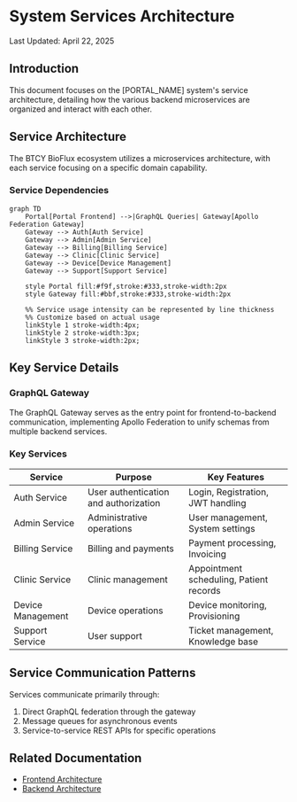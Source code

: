 # System Services Architecture

Last Updated: April 22, 2025

## Introduction

This document focuses on the [PORTAL_NAME] system's service architecture, detailing how the various backend microservices are organized and interact with each other.

## Service Architecture

The BTCY BioFlux ecosystem utilizes a microservices architecture, with each service focusing on a specific domain capability.

### Service Dependencies

```mermaid
graph TD
    Portal[Portal Frontend] -->|GraphQL Queries| Gateway[Apollo Federation Gateway]
    Gateway --> Auth[Auth Service]
    Gateway --> Admin[Admin Service]
    Gateway --> Billing[Billing Service]
    Gateway --> Clinic[Clinic Service]
    Gateway --> Device[Device Management]
    Gateway --> Support[Support Service]
    
    style Portal fill:#f9f,stroke:#333,stroke-width:2px
    style Gateway fill:#bbf,stroke:#333,stroke-width:2px
    
    %% Service usage intensity can be represented by line thickness
    %% Customize based on actual usage
    linkStyle 1 stroke-width:4px;
    linkStyle 2 stroke-width:3px;
    linkStyle 3 stroke-width:2px;
```

## Key Service Details

### GraphQL Gateway

The GraphQL Gateway serves as the entry point for frontend-to-backend communication, implementing Apollo Federation to unify schemas from multiple backend services.

### Key Services

| Service           | Purpose                               | Key Features                            |
| ----------------- | ------------------------------------- | --------------------------------------- |
| Auth Service      | User authentication and authorization | Login, Registration, JWT handling       |
| Admin Service     | Administrative operations             | User management, System settings        |
| Billing Service   | Billing and payments                  | Payment processing, Invoicing           |
| Clinic Service    | Clinic management                     | Appointment scheduling, Patient records |
| Device Management | Device operations                     | Device monitoring, Provisioning         |
| Support Service   | User support                          | Ticket management, Knowledge base       |

## Service Communication Patterns

Services communicate primarily through:

1. Direct GraphQL federation through the gateway
2. Message queues for asynchronous events
3. Service-to-service REST APIs for specific operations

## Related Documentation

- [Frontend Architecture](Architecture-Frontend)
- [Backend Architecture](Architecture-Backend)
